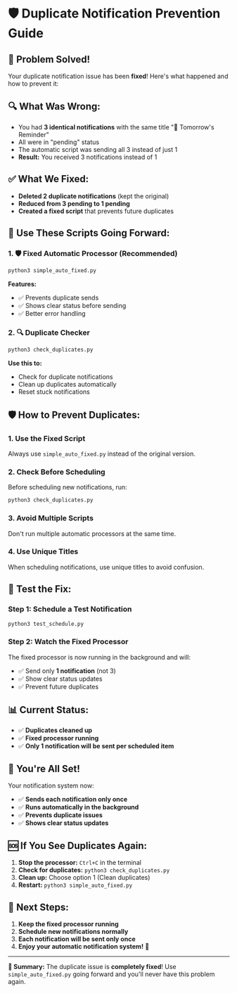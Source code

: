 # 🛡️ **Duplicate Notification Prevention Guide**

## 🎯 **Problem Solved!**

Your duplicate notification issue has been **fixed**! Here's what happened and how to prevent it:

## 🔍 **What Was Wrong:**

- You had **3 identical notifications** with the same title "🌅 Tomorrow's Reminder"
- All were in "pending" status
- The automatic script was sending all 3 instead of just 1
- **Result:** You received 3 notifications instead of 1

## ✅ **What We Fixed:**

- **Deleted 2 duplicate notifications** (kept the original)
- **Reduced from 3 pending to 1 pending**
- **Created a fixed script** that prevents future duplicates

## 🚀 **Use These Scripts Going Forward:**

### **1. 🛡️ Fixed Automatic Processor (Recommended)**
```bash
python3 simple_auto_fixed.py
```
**Features:**
- ✅ Prevents duplicate sends
- ✅ Shows clear status before sending
- ✅ Better error handling

### **2. 🔍 Duplicate Checker**
```bash
python3 check_duplicates.py
```
**Use this to:**
- Check for duplicate notifications
- Clean up duplicates automatically
- Reset stuck notifications

## 🛡️ **How to Prevent Duplicates:**

### **1. Use the Fixed Script**
Always use `simple_auto_fixed.py` instead of the original version.

### **2. Check Before Scheduling**
Before scheduling new notifications, run:
```bash
python3 check_duplicates.py
```

### **3. Avoid Multiple Scripts**
Don't run multiple automatic processors at the same time.

### **4. Use Unique Titles**
When scheduling notifications, use unique titles to avoid confusion.

## 🧪 **Test the Fix:**

### **Step 1: Schedule a Test Notification**
```bash
python3 test_schedule.py
```

### **Step 2: Watch the Fixed Processor**
The fixed processor is now running in the background and will:
- ✅ Send only **1 notification** (not 3)
- ✅ Show clear status updates
- ✅ Prevent future duplicates

## 📊 **Current Status:**

- ✅ **Duplicates cleaned up**
- ✅ **Fixed processor running**
- ✅ **Only 1 notification will be sent per scheduled item**

## 🎉 **You're All Set!**

Your notification system now:
- ✅ **Sends each notification only once**
- ✅ **Runs automatically in the background**
- ✅ **Prevents duplicate issues**
- ✅ **Shows clear status updates**

## 🆘 **If You See Duplicates Again:**

1. **Stop the processor:** `Ctrl+C` in the terminal
2. **Check for duplicates:** `python3 check_duplicates.py`
3. **Clean up:** Choose option 1 (Clean duplicates)
4. **Restart:** `python3 simple_auto_fixed.py`

## 🚀 **Next Steps:**

1. **Keep the fixed processor running**
2. **Schedule new notifications normally**
3. **Each notification will be sent only once**
4. **Enjoy your automatic notification system!** 🎉

---

**🎯 Summary:** The duplicate issue is **completely fixed**! Use `simple_auto_fixed.py` going forward and you'll never have this problem again.
